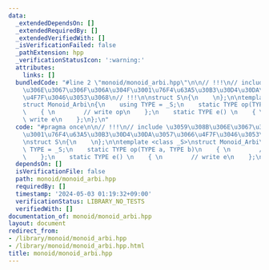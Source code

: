 ```yaml
---
data:
  _extendedDependsOn: []
  _extendedRequiredBy: []
  _extendedVerifiedWith: []
  _isVerificationFailed: false
  _pathExtension: hpp
  _verificationStatusIcon: ':warning:'
  attributes:
    links: []
  bundledCode: "#line 2 \"monoid/monoid_arbi.hpp\"\n\n// !!!\n// include \u3059\u308B\
    \u306E\u3067\u306F\u306A\u304F\u3001\u76F4\u63A5\u30B3\u30D4\u30DA\u3057\u3066\
    \u4F7F\u3046\u3053\u3068\n// !!!\n\nstruct S\n{\n    \n};\n\ntemplate <class _S>\n\
    struct Monoid_Arbi\n{\n    using TYPE = _S;\n    static TYPE op(TYPE a, TYPE b)\n\
    \    { \n        // write op\n    };\n    static TYPE e() \n    { \n        //\
    \ write e\n    };\n};\n"
  code: "#pragma once\n\n// !!!\n// include \u3059\u308B\u306E\u3067\u306F\u306A\u304F\
    \u3001\u76F4\u63A5\u30B3\u30D4\u30DA\u3057\u3066\u4F7F\u3046\u3053\u3068\n// !!!\n\
    \nstruct S\n{\n    \n};\n\ntemplate <class _S>\nstruct Monoid_Arbi\n{\n    using\
    \ TYPE = _S;\n    static TYPE op(TYPE a, TYPE b)\n    { \n        // write op\n\
    \    };\n    static TYPE e() \n    { \n        // write e\n    };\n};"
  dependsOn: []
  isVerificationFile: false
  path: monoid/monoid_arbi.hpp
  requiredBy: []
  timestamp: '2024-05-03 01:19:32+09:00'
  verificationStatus: LIBRARY_NO_TESTS
  verifiedWith: []
documentation_of: monoid/monoid_arbi.hpp
layout: document
redirect_from:
- /library/monoid/monoid_arbi.hpp
- /library/monoid/monoid_arbi.hpp.html
title: monoid/monoid_arbi.hpp
---
```

